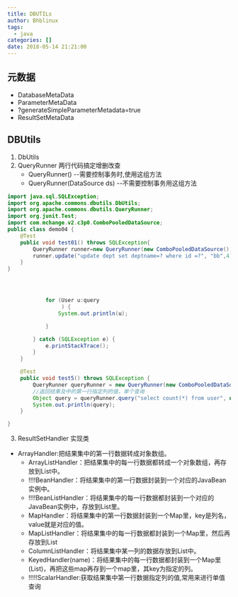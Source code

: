 ```yaml
---
title: DBUTILs
author: Bhblinux
tags:
  - java
categories: []
date: 2018-05-14 21:21:00
---
```

## 元数据
- DatabaseMetaData
- ParameterMetaData
- ?generateSimpleParameterMetadata=true
- ResultSetMetaData

## DBUtils 
1. DbUtils
2. QueryRunner 两行代码搞定增删改查
	- QueryRunner() --需要控制事务时,使用这组方法
    - QueryRunner(DataSource ds) --不需要控制事务用这组方法
    
```java
import java.sql.SQLException;
import org.apache.commons.dbutils.DbUtils;
import org.apache.commons.dbutils.QueryRunner;
import org.junit.Test;
import com.mchange.v2.c3p0.ComboPooledDataSource;
public class demo04 {
	@Test
	public void test01() throws SQLException{
		QueryRunner runner=new QueryRunner(new ComboPooledDataSource());
		runner.update("update dept set deptname=? where id =?", "bb",4);
	}
}




            for (User u:query
                 ) {
                System.out.println(u);

            }

        } catch (SQLException e) {
            e.printStackTrace();
        }
    }

    @Test
    public void test5() throws SQLException {
        QueryRunner queryRunner = new QueryRunner(new ComboPooledDataSource());
        //返回结果及中的第一行指定列的值，单个查询
        Object query = queryRunner.query("select count(*) from user", new ScalarHandler());
        System.out.println(query);
    }

}

```

3. ResultSetHandler 实现类
- ArrayHandler:把结果集中的第一行数据转成对象数组。
	- 	ArrayListHandler：把结果集中的每一行数据都转成一个对象数组，再存放到List中。
	- !!!!BeanHandler：将结果集中的第一行数据封装到一个对应的JavaBean实例中。
	- 	!!!!BeanListHandler：将结果集中的每一行数据都封装到一个对应的JavaBean实例中，存放到List里。
	- 	MapHandler：将结果集中的第一行数据封装到一个Map里，key是列名，value就是对应的值。
	- 	MapListHandler：将结果集中的每一行数据都封装到一个Map里，然后再存放到List
	- 	ColumnListHandler：将结果集中某一列的数据存放到List中。
	- 	KeyedHandler(name)：将结果集中的每一行数据都封装到一个Map里(List<Map>)，再把这些map再存到一个map里，其key为指定的列。
	- 	!!!!!ScalarHandler:获取结果集中第一行数据指定列的值,常用来进行单值查询
